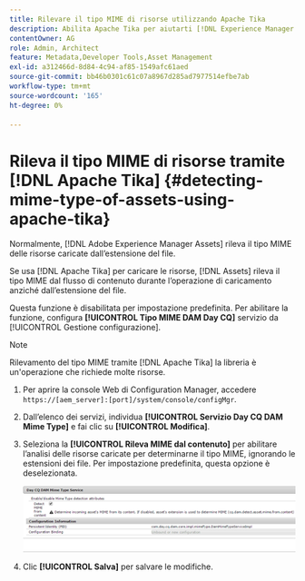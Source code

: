```yaml
---
title: Rilevare il tipo MIME di risorse utilizzando Apache Tika
description: Abilita Apache Tika per aiutarti [!DNL Experience Manager Assets] rileva il tipo MIME di risorse dal flusso di contenuto durante l’operazione di caricamento anziché dall’estensione del file.
contentOwner: AG
role: Admin, Architect
feature: Metadata,Developer Tools,Asset Management
exl-id: a312466d-8d84-4c94-af85-1549afc61aed
source-git-commit: bb46b0301c61c07a8967d285ad7977514efbe7ab
workflow-type: tm+mt
source-wordcount: '165'
ht-degree: 0%

---
```


# Rileva il tipo MIME di risorse tramite [!DNL Apache Tika] {#detecting-mime-type-of-assets-using-apache-tika}

Normalmente, [!DNL Adobe Experience Manager Assets] rileva il tipo MIME delle risorse caricate dall’estensione del file.

Se usa [!DNL Apache Tika] per caricare le risorse, [!DNL Assets] rileva il tipo MIME dal flusso di contenuto durante l’operazione di caricamento anziché dall’estensione del file.

Questa funzione è disabilitata per impostazione predefinita. Per abilitare la funzione, configura **[!UICONTROL Tipo MIME DAM Day CQ]** servizio da [!UICONTROL Gestione configurazione].

>[!NOTE]
>
>Rilevamento del tipo MIME tramite [!DNL Apache Tika] la libreria è un&#39;operazione che richiede molte risorse.

1. Per aprire la console Web di Configuration Manager, accedere `https://[aem_server]:[port]/system/console/configMgr`.

1. Dall’elenco dei servizi, individua **[!UICONTROL Servizio Day CQ DAM Mime Type]** e fai clic su **[!UICONTROL Modifica]**.

1. Seleziona la **[!UICONTROL Rileva MIME dal contenuto]** per abilitare l’analisi delle risorse caricate per determinarne il tipo MIME, ignorando le estensioni dei file. Per impostazione predefinita, questa opzione è deselezionata.

   ![chlimage_1-333](assets/chlimage_1-333.png)

1. Clic **[!UICONTROL Salva]** per salvare le modifiche.
